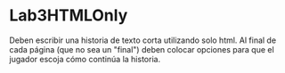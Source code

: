# Lab3HTMLOnly
Deben escribir una historia de texto corta utilizando solo html. Al final de cada página (que no sea un "final") deben colocar opciones para que el jugador escoja cómo continúa la historia. 

